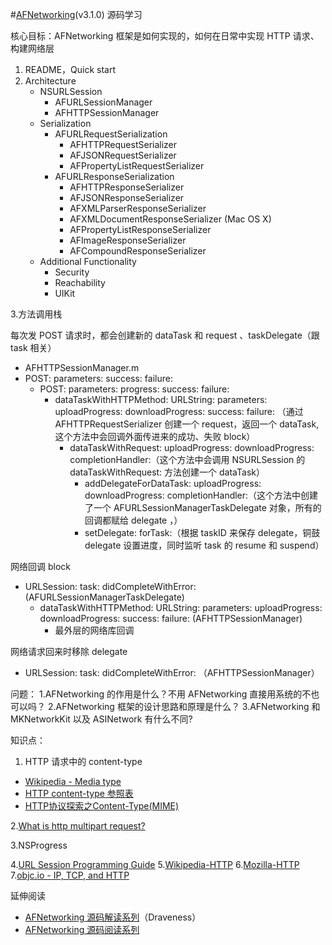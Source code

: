 #[AFNetworking](https://github.com/AFNetworking/AFNetworking)(v3.1.0) 源码学习

核心目标：AFNetworking 框架是如何实现的，如何在日常中实现 HTTP 请求、构建网络层

1. README，Quick start
2. Architecture
	- NSURLSession
		- AFURLSessionManager
		- AFHTTPSessionManager
	- Serialization
		- AFURLRequestSerialization
			- AFHTTPRequestSerializer
			- AFJSONRequestSerializer
			- AFPropertyListRequestSerializer
		- AFURLResponseSerialization
			- AFHTTPResponseSerializer
			- AFJSONResponseSerializer
			- AFXMLParserResponseSerializer
			- AFXMLDocumentResponseSerializer (Mac OS X)
			- AFPropertyListResponseSerializer
			- AFImageResponseSerializer
			- AFCompoundResponseSerializer
	- Additional Functionality
	  - Security
	  - Reachability
	  - UIKit

3.方法调用栈

每次发 POST 请求时，都会创建新的 dataTask 和 request 、taskDelegate（跟 task 相关） 

- AFHTTPSessionManager.m
 - POST: parameters: success: failure:
   - POST: parameters: progress: success: failure:
     - dataTaskWithHTTPMethod: URLString: parameters: uploadProgress: downloadProgress: success: failure: （通过 AFHTTPRequestSerializer 创建一个 request，返回一个 dataTask,这个方法中会回调外面传进来的成功、失败 block）
         - dataTaskWithRequest: uploadProgress: downloadProgress: completionHandler:（这个方法中会调用 NSURLSession 的 dataTaskWithRequest: 方法创建一个 dataTask）
             - addDelegateForDataTask: uploadProgress: downloadProgress: completionHandler:（这个方法中创建了一个 AFURLSessionManagerTaskDelegate 对象，所有的回调都赋给 delegate ，）
             - setDelegate: forTask:（根据 taskID 来保存 delegate，铜鼓 delegate 设置进度，同时监听 task 的 resume 和 suspend）


网络回调 block

- URLSession: task: didCompleteWithError:(AFURLSessionManagerTaskDelegate)
  - dataTaskWithHTTPMethod: URLString: parameters: uploadProgress: downloadProgress: success: failure: (AFHTTPSessionManager)
     - 最外层的网络库回调

网络请求回来时移除 delegate 

- URLSession: task: didCompleteWithError: （AFHTTPSessionManager）
   
   
问题：
1.AFNetworking 的作用是什么？不用 AFNetworking 直接用系统的不也可以吗？
2.AFNetworking 框架的设计思路和原理是什么？
3.AFNetworking 和 MKNetworkKit 以及 ASINetwork 有什么不同?
   
知识点：  
 1. HTTP 请求中的 content-type   

 - [Wikipedia - Media type](https://en.wikipedia.org/wiki/Media_type) 
 - [HTTP content-type 参照表](http://www.runoob.com/http/http-content-type.html)  
 - [HTTP协议探索之Content-Type(MIME)](http://www.tuicool.com/articles/vYnuM3)

2.[What is http multipart request?](http://stackoverflow.com/questions/16958448/what-is-http-multipart-request)

3.NSProgress

4.[URL Session Programming Guide](https://developer.apple.com/library/prerelease/content/documentation/Cocoa/Conceptual/URLLoadingSystem/URLLoadingSystem.html#//apple_ref/doc/uid/10000165i)
5.[Wikipedia-HTTP](https://en.wikipedia.org/wiki/Hypertext_Transfer_Protocol)
6.[Mozilla-HTTP](https://developer.mozilla.org/en-US/docs/Web/HTTP)
7.[objc.io - IP, TCP, and HTTP](https://www.objc.io/issues/10-syncing-data/ip-tcp-http/)

延伸阅读
- [AFNetworking 源码解读系列](https://github.com/Draveness/Analyze/tree/master/contents/AFNetworking)（Draveness） 
- [AFNetworking 源码阅读系列](http://www.cnblogs.com/polobymulberry/category/785705.html)


